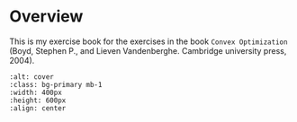 # Overview

This is my exercise book for the exercises in the book `Convex Optimization` (Boyd, Stephen P., and Lieven Vandenberghe. Cambridge university press, 2004). 


```{image} images/cover.jpg
:alt: cover
:class: bg-primary mb-1
:width: 400px
:height: 600px
:align: center
```